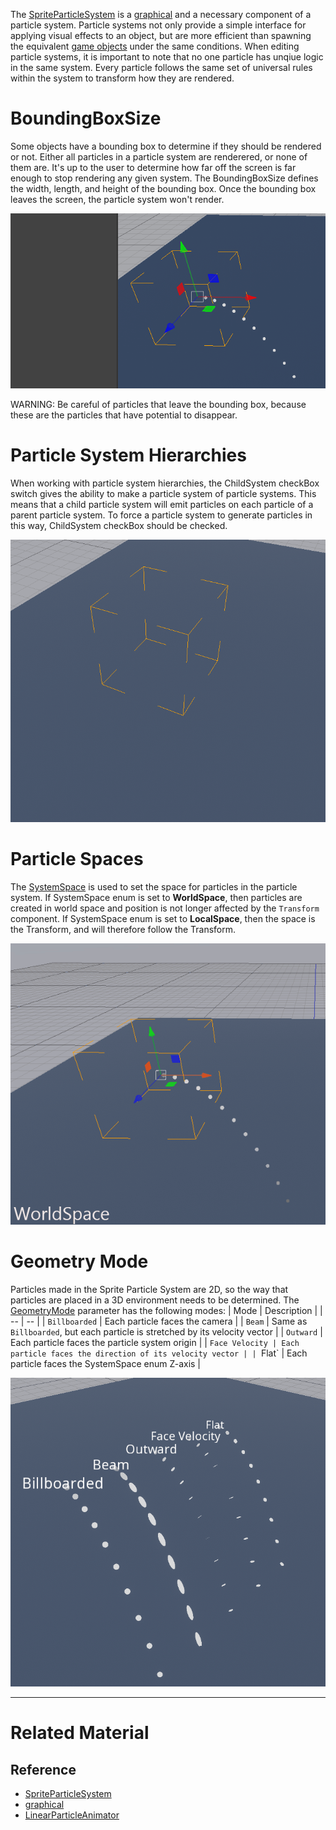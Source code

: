 The [SpriteParticleSystem](https://github.com/ZilchEngine/ZilchDocs/blob/master/code_reference/class_reference/spriteparticlesystem.markdown) is a [graphical](https://github.com/ZilchEngine/ZilchDocs/blob/master/code_reference/class_reference/graphical.markdown) and a necessary component of a particle system.  Particle systems not only provide a simple interface for applying visual effects to an object, but are more efficient than spawning the equivalent [game objects](https://github.com/ZilchEngine/ZilchDocs/blob/master/zilch_editor_documentation/zeromanual/architecture/cogs/gameobjectsconcept.markdown) under the same conditions.  When editing particle systems, it is important to note that no one particle has unqiue logic in the same system. Every particle follows the same set of universal rules within the system to transform how they are rendered.

 # BoundingBoxSize
Some objects have a bounding box to determine if they should be rendered or not.  Either all particles in a particle system are renderered, or none of them are.  It's up to the user to determine how far off the screen is far enough to stop rendering any given system.  The BoundingBoxSize  defines the width, length, and height of the bounding box.  Once the bounding box leaves the screen, the particle system won't render.



![ParticleSystems_BoundingBoxSize](https://raw.githubusercontent.com/ZilchEngine/ZilchFiles/master/doc_files/47864.gif)


WARNING:  Be careful of particles that leave the bounding box, because these are the particles that have potential to disappear.

 # Particle System Hierarchies
When working with particle system hierarchies, the ChildSystem checkBox switch gives the ability to make a particle system of particle systems.  This means that a child particle system will emit particles on each particle of a parent particle system.  To force a particle system to generate particles in this way, ChildSystem checkBox should be checked.



![ParticleSystems_ChildSystem](https://raw.githubusercontent.com/ZilchEngine/ZilchFiles/master/doc_files/46652.gif)


 # Particle Spaces
The [SystemSpace](https://github.com/ZilchEngine/ZilchDocs/blob/master/code_reference/enum_reference.markdown#systemspace) is used to set the space for particles in the particle system.  If SystemSpace enum is set to **WorldSpace**, then particles are created in world space and position is not longer affected by the `Transform` component.  If SystemSpace enum is set to **LocalSpace**, then the space is the Transform, and will therefore follow the Transform.



![ParticleSystems_SystemSpace](https://raw.githubusercontent.com/ZilchEngine/ZilchFiles/master/doc_files/47862.gif)


 # Geometry Mode
Particles made in the Sprite Particle System are 2D, so the way that particles are placed in a 3D environment needs to be determined.  The [GeometryMode](https://github.com/ZilchEngine/ZilchDocs/blob/master/code_reference/enum_reference.markdown#spriteparticlegeometrymode) parameter has the following modes:
| Mode | Description |
| -- | -- |
| `Billboarded` | Each particle faces the camera |
| `Beam` | Same as `Billboarded`, but each particle is stretched by its velocity vector |
| `Outward` | Each particle faces the particle system origin |
| `Face Velocity | Each particle faces the direction of its velocity vector |
| `Flat` | Each particle faces the SystemSpace enum Z-axis |



![ParticleSystems_GeometryMode](https://raw.githubusercontent.com/ZilchEngine/ZilchFiles/master/doc_files/46660.gif)


---

 # Related Material
 ## Reference
- [SpriteParticleSystem](https://github.com/ZilchEngine/ZilchDocs/blob/master/code_reference/class_reference/spriteparticlesystem.markdown)
- [graphical](https://github.com/ZilchEngine/ZilchDocs/blob/master/code_reference/class_reference/graphical.markdown)
- [LinearParticleAnimator](https://github.com/ZilchEngine/ZilchDocs/blob/master/code_reference/class_reference/linearparticleanimator.markdown) 

 